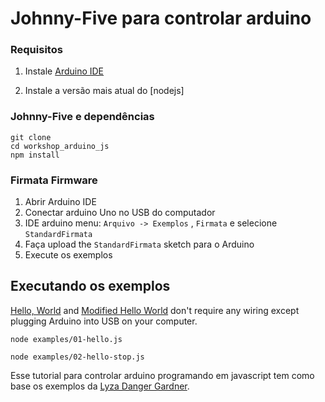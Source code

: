 # Johnny-Five para controlar arduino


### Requisitos

1. Instale [Arduino IDE](https://www.arduino.cc/en/Main/Software)

2. Instale a versão mais atual do [nodejs]


### Johnny-Five e dependências

```
git clone
cd workshop_arduino_js
npm install
```

### Firmata Firmware

1. Abrir Arduino IDE
2. Conectar arduino Uno no USB do computador
3. IDE arduino menu: `Arquivo -> Exemplos` , `Firmata` e selecione `StandardFirmata`
4. Faça upload the `StandardFirmata` sketch para o Arduino
5. Execute os exemplos



## Executando os exemplos


[Hello, World](examples/01-hello.js) and [Modified Hello World](examples/02-hello-stop.js) don't require any wiring except plugging Arduino into USB on your computer.

```
node examples/01-hello.js
```

```
node examples/02-hello-stop.js
```

Esse tutorial para controlar arduino programando em javascript tem como base os exemplos da [Lyza Danger Gardner](git://github.com/lyzadanger/jsot-johnny-five.git).

